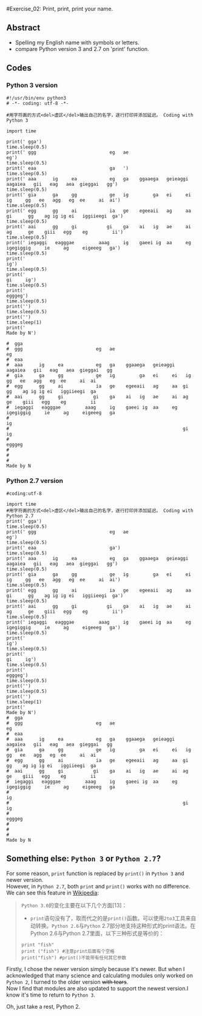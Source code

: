 #Exercise_02: Print, print, print your name.


## Abstract

 - Spelling my English name with symbols or letters.
 - compare Python version 3 and 2.7 on 'print' function.
 
## Codes


### **Python 3** version

 
```
#!/usr/bin/env python3
# -*- coding: utf-8 -*-

#用字符画的方式<del>虚区</del>输出自己的名字，逐行打印并添加延迟。 Coding with Python 3

import time

print(' gga')
time.sleep(0.5)
print(' ggg                           eg   ae                                                                eg')
time.sleep(0.5)
print(' eaa                           ga   ')
time.sleep(0.5)
print(' aaa      ig     ea            eg   ga    ggaaega   geieaggi     aagaiea   gii   eag   aea  gieggai   gg')
time.sleep(0.5)
print(' gia      ga     gg            ge   ig         ga   ei     ei   ig     gg   ee   agg   eg  ee     ai  ai')
time.sleep(0.5)
print(' egg      gg     ai            ia   ge    egeeaii   ag     aa  gi      gg    ag ig ig ei   iggiieegi  ga')
time.sleep(0.5)
print(' aai      gg     gi           gi    ga    ai   ig   ae     ai  ag      ge    giii   egg    eg         ii')
time.sleep(0.5)
print(' iegaggi   eagggae         aaag     ig    gaeei ig  aa     eg   igegiggig     ie     ag     eigeeeg   ga')
time.sleep(0.5)
print('                                                                       ig')
time.sleep(0.5)
print('                                                               gi     ig')
time.sleep(0.5)
print('                                                                 egggeg')
time.sleep(0.5)
print('')
time.sleep(0.5)
print('')
time.sleep(1)
print('                                                                                         Made by N')

#  gga
#  ggg                           eg   ae                                                                eg
#  eaa
#  aaa      ig     ea            eg   ga    ggaaega   geieaggi     aagaiea   gii   eag   aea  gieggai   gg
#  gia      ga     gg            ge   ig         ga   ei     ei   ig     gg   ee   agg   eg  ee     ai  ai
#  egg      gg     ai            ia   ge    egeeaii   ag     aa  gi      gg    ag ig ig ei   iggiieegi  ga
#  aai      gg     gi           gi    ga    ai   ig   ae     ai  ag      ge    giii   egg    eg         ii
#  iegaggi   eagggae         aaag     ig    gaeei ig  aa     eg   igegiggig     ie     ag     eigeeeg   ga
#                                                                        ig
#                                                                gi     ig
#                                                                  egggeg
#
#
#                                                                                          Made by N
```

### **Python 2.7** version

 
 ```
#coding:utf-8

import time
#用字符画的方式<del>虚区</del>输出自己的名字，逐行打印并添加延迟。 Coding with Python 2.7
print(' gga')
time.sleep(0.5)
print(' ggg                           eg   ae                                                                eg')
time.sleep(0.5)
print(' eaa                           ga')
time.sleep(0.5)
print(' aaa      ig     ea            eg   ga    ggaaega   geieaggi     aagaiea   gii   eag   aea  gieggai   gg')
time.sleep(0.5)
print(' gia      ga     gg            ge   ig         ga   ei     ei   ig     gg   ee   agg   eg  ee     ai  ai')
time.sleep(0.5)
print(' egg      gg     ai            ia   ge    egeeaii   ag     aa  gi      gg    ag ig ig ei   iggiieegi  ga')
time.sleep(0.5)
print(' aai      gg     gi           gi    ga    ai   ig   ae     ai  ag      ge    giii   egg    eg         ii')
time.sleep(0.5)
print(' iegaggi   eagggae         aaag     ig    gaeei ig  aa     eg   igegiggig     ie     ag     eigeeeg   ga')
time.sleep(0.5)
print('                                                                       ig')
time.sleep(0.5)
print('                                                               gi     ig')
time.sleep(0.5)
print('                                                                 egggeg')
time.sleep(0.5)
print('')
time.sleep(0.5)
print('')
time.sleep(1)
print('                                                                                         Made by N')
#  gga
#  ggg                           eg   ae                                                                eg
#  eaa
#  aaa      ig     ea            eg   ga    ggaaega   geieaggi     aagaiea   gii   eag   aea  gieggai   gg
#  gia      ga     gg            ge   ig         ga   ei     ei   ig     gg   ee   agg   eg  ee     ai  ai
#  egg      gg     ai            ia   ge    egeeaii   ag     aa  gi      gg    ag ig ig ei   iggiieegi  ga
#  aai      gg     gi           gi    ga    ai   ig   ae     ai  ag      ge    giii   egg    eg         ii
#  iegaggi   eagggae         aaag     ig    gaeei ig  aa     eg   igegiggig     ie     ag     eigeeeg   ga
#                                                                        ig
#                                                                gi     ig
#                                                                  egggeg
#
#
#                                                                                          Made by N

 ```

## Something else: `Python 3` or `Python 2.7`?

For some reason, `print` function is replaced by `print()` in `Python 3` and newer version.  
However, in `Python 2.7`, both `print` and `print()` works with no difference. We can see this feature in [Wikipedia][1]:

> `Python 3.0`的变化主要在以下几个方面[13]：
>
> - `print`语句没有了，取而代之的是`print()`函数。可以使用`2to3`工具来自动转换。`Python 2.6`与`Python` 2.7部分地支持这种形式的print语法。在Python 2.6与Python 2.7里面，以下三种形式是等价的：
>```
>print "fish"
>print ("fish") #注意print后面有个空格
>print("fish") #print()不能带有任何其它参数
>```

Firstly, I chose the newer version simply because it's newer. But when I acknowledged that many science and calculating modules only worked on `Python 2`, I turned to the older version <del>with tears</del>.  
Now I find that modules are also updated to support the newest version.I know it's time to return to `Python 3`.

Oh, just take a rest, Python 2.

[1]:https://zh.wikipedia.org/zh-cn/Python#Python_3.0
